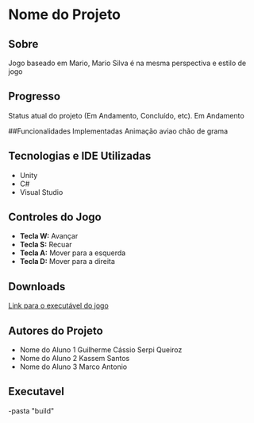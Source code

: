 # Nome do Projeto

## Sobre
Jogo baseado em Mario, Mario Silva é na mesma perspectiva e estilo de jogo

## Progresso
Status atual do projeto (Em Andamento, Concluído, etc). 
Em Andamento

##Funcionalidades Implementadas
Animação
aviao
chão de grama



## Tecnologias e IDE Utilizadas
- Unity
- C#
- Visual Studio

## Controles do Jogo
- **Tecla W:** Avançar
- **Tecla S:** Recuar
- **Tecla A:** Mover para a esquerda
- **Tecla D:** Mover para a direita

## Downloads
[Link para o executável do jogo](https://placeholder.com)

## Autores do Projeto
- Nome do Aluno 1 Guilherme Cássio Serpi Queiroz
- Nome do Aluno 2 Kassem Santos
- Nome do Aluno 3 Marco Antonio

## Executavel 
-pasta "build"
